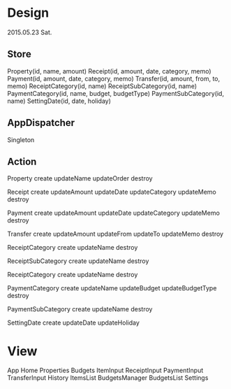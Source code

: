 # Design
2015.05.23 Sat.

## Store
Property(id, name, amount)
Receipt(id, amount, date, category, memo)
Payment(id, amount, date, category, memo)
Transfer(id, amount, from, to, memo)
ReceiptCategory(id, name)
ReceiptSubCategory(id, name)
PaymentCategory(id, name, budget, budgetType)
PaymentSubCategory(id, name)
SettingDate(id, date, holiday)


## AppDispatcher
Singleton

## Action
Property
  create
  updateName
  updateOrder
  destroy

Receipt
  create
  updateAmount
  updateDate
  updateCategory
  updateMemo
  destroy

Payment
  create
  updateAmount
  updateDate
  updateCategory
  updateMemo
  destroy

Transfer
  create
  updateAmount
  updateFrom
  updateTo
  updateMemo
  destroy

ReceiptCategory
  create
  updateName
  destroy

ReceiptSubCategory
  create
  updateName
  destroy

ReceiptCategory
  create
  updateName
  destroy

PaymentCategory
  create
  updateName
  updateBudget
  updateBudgetType
  destroy

PaymentSubCategory
  create
  updateName
  destroy

SettingDate
  create
  updateDate
  updateHoliday


# View
App
  Home
    Properties
    Budgets
    ItemInput
      ReceiptInput
      PaymentInput
      TransferInput
  History
    ItemsList
  BudgetsManager
    BudgetsList
  Settings
